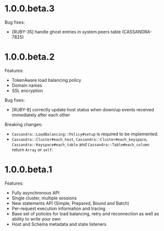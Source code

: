 # 1.0.0.beta.3

Bug fixes:

* [RUBY-35] handle ghost entries in system.peers table (CASSANDRA-7825)

# 1.0.0.beta.2

Features:

* TokenAware load balancing policy
* Domain names
* SSL encryption

Bug fixes:

* [RUBY-8] correctly update host status when down/up events received immediately after each other

Breaking changes:

* `Cassandra::LoadBalancing::Policy#setup` is required to be implemented.
* `Cassandra::Cluster#each_host`, `Cassandra::Cluster#each_keyspace`, `Cassandra::Keyspace#each_table` and `Cassandra::Table#each_column` return `Array` or `self`.

# 1.0.0.beta.1

Features:

* Fully asynchronous API
* Single cluster, multiple sessions
* New statements API (Simple, Prepared, Bound and Batch)
* Per-request execution information and tracing
* Base set of policies for load balancing, retry and reconnection as well as ability to write your own
* Host and Schema metadata and state listeners
